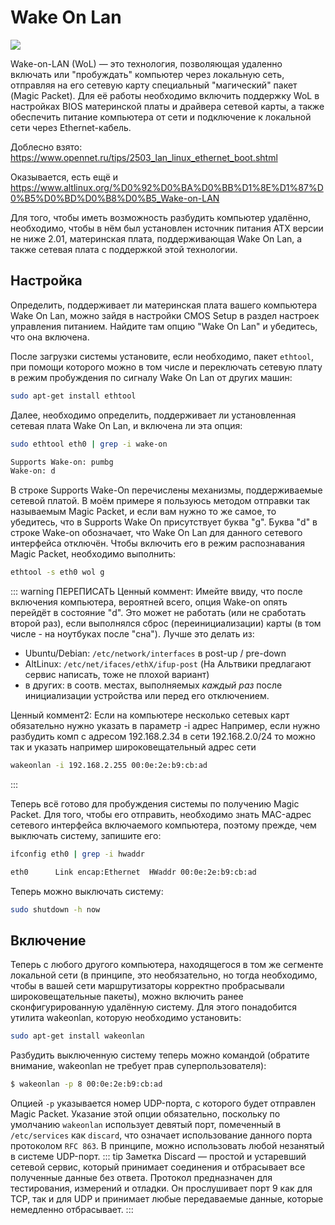 # Wake On Lan

![](https://wakeonlanx.com/wp-content/uploads/2015/12/PME_Event_Wake_Up.png)

Wake-on-LAN (WoL) — это технология, позволяющая удаленно включать или "пробуждать" компьютер через локальную сеть, отправляя на его сетевую карту специальный "магический" пакет (Magic Packet). Для её работы необходимо включить поддержку WoL в настройках BIOS материнской платы и драйвера сетевой карты, а также обеспечить питание компьютера от сети и подключение к локальной сети через Ethernet-кабель. 


Доблесно взято: https://www.opennet.ru/tips/2503_lan_linux_ethernet_boot.shtml

Оказывается, есть ещё и https://www.altlinux.org/%D0%92%D0%BA%D0%BB%D1%8E%D1%87%D0%B5%D0%BD%D0%B8%D0%B5_Wake-on-LAN

Для того, чтобы иметь возможность разбудить компьютер удалённо, необходимо,
чтобы в нём был установлен источник питания ATX версии не ниже 2.01,
материнская плата, поддерживающая Wake On Lan, а также сетевая плата с
поддержкой этой технологии.

## Настройка

Определить, поддерживает ли материнская плата вашего компьютера Wake On Lan,
можно зайдя в настройки CMOS Setup в раздел настроек управления питанием.
Найдите там опцию "Wake On Lan" и убедитесь, что она включена.

После загрузки системы установите, если необходимо, пакет `ethtool`, при помощи
которого можно в том числе и переключать сетевую плату в режим пробуждения по
сигналу Wake On Lan от других машин:
```bash
sudo apt-get install ethtool
```

Далее, необходимо определить, поддерживает ли установленная сетевая плата Wake
On Lan, и включена ли эта опция:
```bash
sudo ethtool eth0 | grep -i wake-on

Supports Wake-on: pumbg
Wake-on: d
```

В строке Supports Wake-On перечислены механизмы, поддерживаемые сетевой платой.
В моём примере я пользуюсь методом отправки так называемым Magic Packet, и если
вам нужно то же самое, то убедитесь, что в Supports Wake On присутствует буква
"g". Буква "d" в строке Wake-on обозначает, что Wake On Lan для данного
сетевого интерфейса отключён. Чтобы включить его в режим распознавания Magic
Packet, необходимо выполнить:
```bash
ethtool -s eth0 wol g
```

::: warning ПЕРЕПИСАТЬ
Ценный коммент:
Имейте ввиду, что после включения компьютера, вероятней всего, опция Wake-on
опять перейдёт в состояние "d". Это может не работать (или не сработать второй раз), если выполнялся сброс (переинициализации) карты (в том числе - на ноутбуках после "сна").
Лучше это делать из:
- Ubuntu/Debian: `/etc/network/interfaces` в post-up / pre-down
- AltLinux: `/etc/net/ifaces/ethX/ifup-post` (На Альтвики предлагают сервис написать, тоже не плохой вариант)
- в других: в соотв. местах, выполняемых _каждый раз_ после инициализации устройства или перед его отключением. 

Ценный коммент2:
Если на компьютере несколько сетевых карт обязательно нужно указать в параметр -i адрес
Например, если нужно разбудить комп с адресом 192.168.2.34 в сети 192.168.2.0/24 то можно так и указать например широковещательный адрес сети
```bash
wakeonlan -i 192.168.2.255 00:0e:2e:b9:cb:ad 
```
:::

Теперь всё готово для пробуждения системы по получению Magic Packet. Для того,
чтобы его отправить, необходимо знать MAC-адрес сетевого интерфейса включаемого
компьютера, поэтому прежде, чем выключать систему, запишите его:
```bash
ifconfig eth0 | grep -i hwaddr

eth0      Link encap:Ethernet  HWaddr 00:0e:2e:b9:cb:ad
```

Теперь можно выключать систему:
```bash
sudo shutdown -h now
```

## Включение

Теперь с любого другого компьютера, находящегося в том же сегменте локальной
сети (в принципе, это необязательно, но тогда необходимо, чтобы в вашей сети
маршрутизаторы корректно пробрасывали широковещательные пакеты), можно включить
ранее сконфигурированную удалённую систему. Для этого понадобится утилита
wakeonlan, которую необходимо установить:
```bash
sudo apt-get install wakeonlan
```

Разбудить выключенную систему теперь можно командой (обратите внимание,
wakeonlan не требует прав суперпользователя):
```bash
$ wakeonlan -p 8 00:0e:2e:b9:cb:ad
```

Опцией `-p` указывается номер UDP-порта, с которого будет отправлен Magic Packet. Указание этой опции обязательно, поскольку по умолчанию `wakeonlan` использует девятый порт, помеченный в `/etc/services` как `discard`, что означает использование данного порта протоколом `RFC 863`. В принципе, можно использовать любой незанятый в системе UDP-порт.
::: tip Заметка
Discard — простой и устаревший сетевой сервис, который принимает соединения и отбрасывает все полученные данные без ответа.  Протокол предназначен для тестирования, измерений и отладки. Он прослушивает порт 9 как для TCP, так и для UDP и принимает любые передаваемые данные, которые немедленно отбрасывает.
:::
